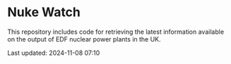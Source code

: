 # Nuke Watch

This repository includes code for retrieving the latest information available on the output of EDF nuclear power plants in the UK.

Last updated: 2024-11-08 07:10